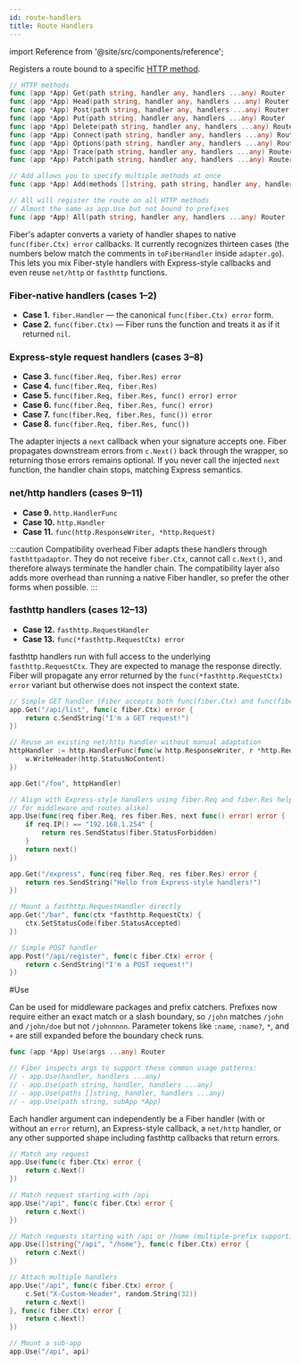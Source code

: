 ```yaml
---
id: route-handlers
title: Route Handlers
---
```


import Reference from '@site/src/components/reference';

Registers a route bound to a specific [HTTP method](https://developer.mozilla.org/en-US/docs/Web/HTTP/Methods).

```go title="Signatures"
// HTTP methods
func (app *App) Get(path string, handler any, handlers ...any) Router
func (app *App) Head(path string, handler any, handlers ...any) Router
func (app *App) Post(path string, handler any, handlers ...any) Router
func (app *App) Put(path string, handler any, handlers ...any) Router
func (app *App) Delete(path string, handler any, handlers ...any) Router
func (app *App) Connect(path string, handler any, handlers ...any) Router
func (app *App) Options(path string, handler any, handlers ...any) Router
func (app *App) Trace(path string, handler any, handlers ...any) Router
func (app *App) Patch(path string, handler any, handlers ...any) Router

// Add allows you to specify multiple methods at once
func (app *App) Add(methods []string, path string, handler any, handlers ...any) Router

// All will register the route on all HTTP methods
// Almost the same as app.Use but not bound to prefixes
func (app *App) All(path string, handler any, handlers ...any) Router
```

Fiber's adapter converts a variety of handler shapes to native
`func(fiber.Ctx) error` callbacks. It currently recognizes thirteen cases (the
numbers below match the comments in `toFiberHandler` inside `adapter.go`). This
lets you mix Fiber-style handlers with Express-style callbacks and even reuse
`net/http` or `fasthttp` functions.

### Fiber-native handlers (cases 1–2)

- **Case 1.** `fiber.Handler` — the canonical `func(fiber.Ctx) error` form.
- **Case 2.** `func(fiber.Ctx)` — Fiber runs the function and treats it as if it
  returned `nil`.

### Express-style request handlers (cases 3–8)

- **Case 3.** `func(fiber.Req, fiber.Res) error`
- **Case 4.** `func(fiber.Req, fiber.Res)`
- **Case 5.** `func(fiber.Req, fiber.Res, func() error) error`
- **Case 6.** `func(fiber.Req, fiber.Res, func() error)`
- **Case 7.** `func(fiber.Req, fiber.Res, func()) error`
- **Case 8.** `func(fiber.Req, fiber.Res, func())`

The adapter injects a `next` callback when your signature accepts one. Fiber
propagates downstream errors from `c.Next()` back through the wrapper, so
returning those errors remains optional. If you never call the injected `next`
function, the handler chain stops, matching Express semantics.

### net/http handlers (cases 9–11)

- **Case 9.** `http.HandlerFunc`
- **Case 10.** `http.Handler`
- **Case 11.** `func(http.ResponseWriter, *http.Request)`

:::caution Compatibility overhead
Fiber adapts these handlers through `fasthttpadaptor`. They do not receive
`fiber.Ctx`, cannot call `c.Next()`, and therefore always terminate the handler
chain. The compatibility layer also adds more overhead than running a native
Fiber handler, so prefer the other forms when possible.
:::

### fasthttp handlers (cases 12–13)

- **Case 12.** `fasthttp.RequestHandler`
- **Case 13.** `func(*fasthttp.RequestCtx) error`

fasthttp handlers run with full access to the underlying `fasthttp.RequestCtx`.
They are expected to manage the response directly. Fiber will propagate any
error returned by the `func(*fasthttp.RequestCtx) error` variant but otherwise
does not inspect the context state.

```go title="Examples"
// Simple GET handler (Fiber accepts both func(fiber.Ctx) and func(fiber.Ctx) error)
app.Get("/api/list", func(c fiber.Ctx) error {
    return c.SendString("I'm a GET request!")
})

// Reuse an existing net/http handler without manual adaptation
httpHandler := http.HandlerFunc(func(w http.ResponseWriter, r *http.Request) {
    w.WriteHeader(http.StatusNoContent)
})

app.Get("/foo", httpHandler)

// Align with Express-style handlers using fiber.Req and fiber.Res helpers (works
// for middleware and routes alike)
app.Use(func(req fiber.Req, res fiber.Res, next func() error) error {
    if req.IP() == "192.168.1.254" {
        return res.SendStatus(fiber.StatusForbidden)
    }
    return next()
})

app.Get("/express", func(req fiber.Req, res fiber.Res) error {
    return res.SendString("Hello from Express-style handlers!")
})

// Mount a fasthttp.RequestHandler directly
app.Get("/bar", func(ctx *fasthttp.RequestCtx) {
    ctx.SetStatusCode(fiber.StatusAccepted)
})

// Simple POST handler
app.Post("/api/register", func(c fiber.Ctx) error {
    return c.SendString("I'm a POST request!")
})
```

<Reference id="use">#Use</Reference>

Can be used for middleware packages and prefix catchers. Prefixes now require either an exact match or a slash boundary, so `/john` matches `/john` and `/john/doe` but not `/johnnnnn`. Parameter tokens like `:name`, `:name?`, `*`, and `+` are still expanded before the boundary check runs.

```go title="Signature"
func (app *App) Use(args ...any) Router

// Fiber inspects args to support these common usage patterns:
// - app.Use(handler, handlers ...any)
// - app.Use(path string, handler, handlers ...any)
// - app.Use(paths []string, handler, handlers ...any)
// - app.Use(path string, subApp *App)
```

Each handler argument can independently be a Fiber handler (with or without an
`error` return), an Express-style callback, a `net/http` handler, or any other
supported shape including fasthttp callbacks that return errors.

```go title="Examples"
// Match any request
app.Use(func(c fiber.Ctx) error {
    return c.Next()
})

// Match request starting with /api
app.Use("/api", func(c fiber.Ctx) error {
    return c.Next()
})

// Match requests starting with /api or /home (multiple-prefix support)
app.Use([]string{"/api", "/home"}, func(c fiber.Ctx) error {
    return c.Next()
})

// Attach multiple handlers 
app.Use("/api", func(c fiber.Ctx) error {
    c.Set("X-Custom-Header", random.String(32))
    return c.Next()
}, func(c fiber.Ctx) error {
    return c.Next()
})

// Mount a sub-app
app.Use("/api", api)
```
